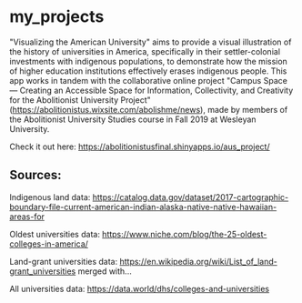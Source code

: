 # my_projects

"Visualizing the American University" aims to provide a visual illustration of the history of universities in America, specifically in their settler-colonial investments with indigenous populations, to demonstrate how the mission of higher education institutions effectively erases indigenous people. This app works in tandem with the collaborative online project "Campus Space — Creating an Accessible Space for Information, Collectivity, and Creativity for the Abolitionist University Project" (https://abolitionistus.wixsite.com/abolishme/news), made by members of the Abolitionist University Studies course in Fall 2019 at Wesleyan University. 

Check it out here: https://abolitionistusfinal.shinyapps.io/aus_project/

## Sources:


Indigenous land data: https://catalog.data.gov/dataset/2017-cartographic-boundary-file-current-american-indian-alaska-native-native-hawaiian-areas-for

Oldest universities data: https://www.niche.com/blog/the-25-oldest-colleges-in-america/

Land-grant universities data: https://en.wikipedia.org/wiki/List_of_land-grant_universities merged with...

All universities data: https://data.world/dhs/colleges-and-universities

